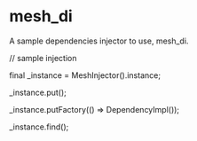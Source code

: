 # mesh_di

A sample dependencies injector to use, mesh_di.

// sample injection 

  final _instance = MeshInjector().instance;

  
  _instance.put<Dependency>();

  _instance.putFactory<Dependency>(() => DependencyImpl());

  _instance.find<Dependency>();
